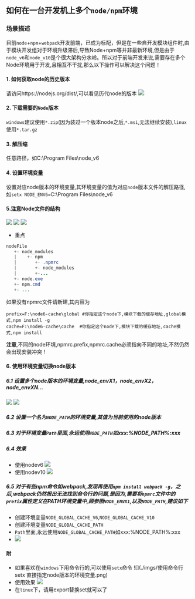 ## 如何在一台开发机上多个`node/npm`环境

### 场景描述

​      目前`node`+`npm`+`webpack`开发前端，已成为标配，但是在一些自开发模块组件时,由于模块开发组对于环境升级滞后,导致Node+npm等并非最新环境,但是由于`node_v6`和`node_v10`是个很大架构分水岭。所以对于前端开发来说,需要存在多个Node环境用于开发,且相互不干扰,那么以下操作可以解决这个问题！

#### 1. 如何获取node的历史版本
请访问https://nodejs.org/dist/,可以看见历代node的版本
![](./imgs/获取各个历史版本的node源.png)


#### 2. 下载需要的`Node`版本
`windows`建议使用`*.zip`(因为装过一个版本node之后,`*.msi`,无法继续安装),`linux`使用`*.tar.gz`
#### 3. 解压缩
任意路径，如C:\Program Files\node_v6

#### 4. 设置环境变量
设置对应node版本的环境变量,其环境变量的值为对应`node`版本文件的解压路径,如`setx NODE_ENV6=`C:\Program Files\node_v6

#### 5.注意Node文件的结构
![](./imgs/Node版本文件的结构-1.png)
![](./imgs/Node版本文件的结构-2.png)
![](./imgs/Node版本文件的结构-3.png)

- 重点
```java
nodeFile
   +- node_modules
   |    +- npm
   |       +- .npmrc
   |       +- node_modules
   |       +-...
   +- node.exe
   +- npm.cmd
   +- ...
```
如果没有npmrc文件请新建,其内容为
```properties
prefix=F:\node6-cache\global #你指定这个node下,模块下载的缓存地址,global模式,npm install -g
cache=F:\node6-cache\cache  #你指定这个node下,模块下载的缓存地址,cache模式,npm install
```
**注意**,不同的node环境,npmrc.prefix,npmrc.cache必须指向不同的地址,不然仍然会出现安装冲突！

#### 6. 使用环境变量切换node版本

   ##### 6.1 设置多个node版本的环境变量,node_envX1，node_envX2，node_envXN...
   ![](./imgs/设置环境变量.png)
   ![](./imgs/设置环境变量-2.png)

   ##### 6.2 设置一个名为`NODE_PATH`的环境变量,其值为当前使用的node版本

   ##### 6.3 对于环境变量`Path`里面,永远使用`NODE_PATH`如xxx:%NODE_PATH%:xxx

   ##### 6.4 效果
   - 使用nodev6
      ![](./imgs/使用Nodev6.png)
   - 使用nodev10
      ![](./imgs/使用Nodev10.png)
   ##### 6.5 对于有些npm命令如webpack,发现再使用`npm install webpack -g`，之后,webpack仍然报出无法找到命令行的问题,是因为,需要将`npmrc`文件中的`prefix`属性定义在PATH环境变量中,顾参照`NODE_ENVX1`,以及`NODE_PATH`,建议如下
   - 创建环境变量`NODE_GLOBAL_CACHE_V6`,`NODE_GLOBAL_CACHE_V10`
   - 创建环境变量`NODE_GLOBAL_CACHE_PATH`
   - `Path`里面,永远使用`NODE_GLOBAL_CACHE_PATH`如xxx:%NODE_PATH%:xxx
   - ![](./imgs/设置环境变量-node-global-cache.png)
#### 附
   - 如果喜欢在`windows`下用命令行的,可以使用`setx`命令
     ![](./imgs/使用命令行setx 直接指定node版本的环境变量.png)
   - 使用效果
     ![](./imgs/setx的命令效果.png)
   - 在`linux`下，请用export替换set就可以了

   


